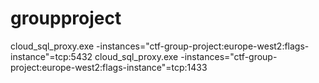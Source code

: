 # groupproject

cloud_sql_proxy.exe -instances="ctf-group-project:europe-west2:flags-instance"=tcp:5432
cloud_sql_proxy.exe -instances="ctf-group-project:europe-west2:flags-instance"=tcp:1433
